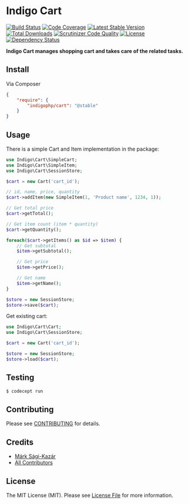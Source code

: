 # Indigo Cart

[![Build Status](https://travis-ci.org/indigophp/cart.svg?branch=develop)](https://travis-ci.org/indigophp/cart)
[![Code Coverage](https://scrutinizer-ci.com/g/indigophp/cart/badges/coverage.png?s=08dc6c57aba0eb1fe81802736abc1d28e3730395)](https://scrutinizer-ci.com/g/indigophp/cart/)
[![Latest Stable Version](https://poser.pugx.org/indigophp/cart/v/stable.png)](https://packagist.org/packages/indigophp/cart)
[![Total Downloads](https://poser.pugx.org/indigophp/cart/downloads.png)](https://packagist.org/packages/indigophp/cart)
[![Scrutinizer Code Quality](https://scrutinizer-ci.com/g/indigophp/cart/badges/quality-score.png?s=8db49a4f6804240a1add0ac9400b621c1735a656)](https://scrutinizer-ci.com/g/indigophp/cart/)
[![License](https://poser.pugx.org/indigophp/cart/license.png)](https://packagist.org/packages/indigophp/cart)
[![Dependency Status](https://www.versioneye.com/user/projects/53c95da0c2756785da000026/badge.svg?style=flat)](https://www.versioneye.com/user/projects/53c95da0c2756785da000026)

**Indigo Cart manages shopping cart and takes care of the related tasks.**


## Install

Via Composer

``` json
{
    "require": {
        "indigophp/cart": "@stable"
    }
}
```

## Usage

There is a simple Cart and Item implementation in the package:

``` php
use Indigo\Cart\SimpleCart;
use Indigo\Cart\SimpleItem;
use Indigo\Cart\SessionStore;

$cart = new Cart('cart_id');

// id, name, price, quantity
$cart->addItem(new SimpleItem(1, 'Product name', 1234, 1));

// Get total price
$cart->getTotal();

// Get item count (item * quantity)
$cart->getQuantity();

foreach($cart->getItems() as $id => $item) {
    // Get subtotal
    $item->getSubtotal();

    // Get price
    $item->getPrice();

    // Get name
    $item->getName();
}

$store = new SessionStore;
$store->save($cart);
```

Get existing cart:

``` php
use Indigo\Cart\Cart;
use Indigo\Cart\SessionStore;

$cart = new Cart('cart_id');

$store = new SessionStore;
$store->load($cart);
```


## Testing

``` bash
$ codecept run
```


## Contributing

Please see [CONTRIBUTING](https://github.com/indigophp/cart/blob/develop/CONTRIBUTING.md) for details.


## Credits

- [Márk Sági-Kazár](https://github.com/sagikazarmark)
- [All Contributors](https://github.com/indigophp/cart/contributors)


## License

The MIT License (MIT). Please see [License File](https://github.com/indigophp/cart/blob/develop/LICENSE) for more information.

